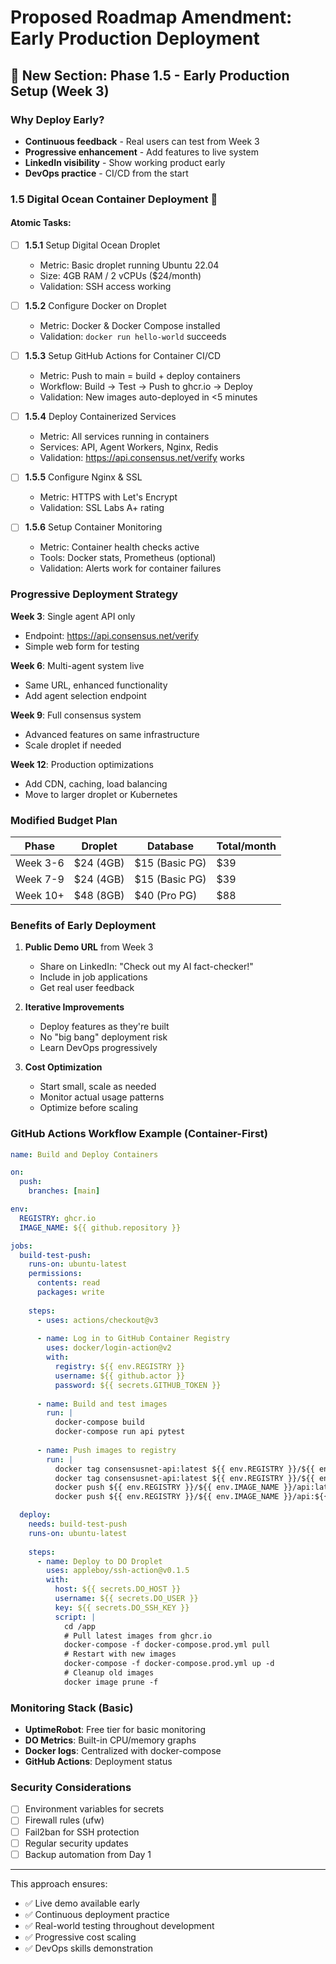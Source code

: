 # Proposed Roadmap Amendment: Early Production Deployment

## 🚀 New Section: Phase 1.5 - Early Production Setup (Week 3)

### Why Deploy Early?
- **Continuous feedback** - Real users can test from Week 3
- **Progressive enhancement** - Add features to live system
- **LinkedIn visibility** - Show working product early
- **DevOps practice** - CI/CD from the start

### 1.5 Digital Ocean Container Deployment 🐳

#### Atomic Tasks:
- [ ] **1.5.1** Setup Digital Ocean Droplet
  - Metric: Basic droplet running Ubuntu 22.04
  - Size: 4GB RAM / 2 vCPUs ($24/month)
  - Validation: SSH access working

- [ ] **1.5.2** Configure Docker on Droplet
  - Metric: Docker & Docker Compose installed
  - Validation: `docker run hello-world` succeeds

- [ ] **1.5.3** Setup GitHub Actions for Container CI/CD
  - Metric: Push to main = build + deploy containers
  - Workflow: Build → Test → Push to ghcr.io → Deploy
  - Validation: New images auto-deployed in <5 minutes

- [ ] **1.5.4** Deploy Containerized Services
  - Metric: All services running in containers
  - Services: API, Agent Workers, Nginx, Redis
  - Validation: https://api.consensus.net/verify works

- [ ] **1.5.5** Configure Nginx & SSL
  - Metric: HTTPS with Let's Encrypt
  - Validation: SSL Labs A+ rating

- [ ] **1.5.6** Setup Container Monitoring
  - Metric: Container health checks active
  - Tools: Docker stats, Prometheus (optional)
  - Validation: Alerts work for container failures

### Progressive Deployment Strategy

**Week 3**: Single agent API only
- Endpoint: https://api.consensus.net/verify
- Simple web form for testing

**Week 6**: Multi-agent system live
- Same URL, enhanced functionality
- Add agent selection endpoint

**Week 9**: Full consensus system
- Advanced features on same infrastructure
- Scale droplet if needed

**Week 12**: Production optimizations
- Add CDN, caching, load balancing
- Move to larger droplet or Kubernetes

### Modified Budget Plan

| Phase | Droplet | Database | Total/month |
|-------|---------|----------|------------|
| Week 3-6 | $24 (4GB) | $15 (Basic PG) | $39 |
| Week 7-9 | $24 (4GB) | $15 (Basic PG) | $39 |
| Week 10+ | $48 (8GB) | $40 (Pro PG) | $88 |

### Benefits of Early Deployment

1. **Public Demo URL** from Week 3
   - Share on LinkedIn: "Check out my AI fact-checker!"
   - Include in job applications
   - Get real user feedback

2. **Iterative Improvements**
   - Deploy features as they're built
   - No "big bang" deployment risk
   - Learn DevOps progressively

3. **Cost Optimization**
   - Start small, scale as needed
   - Monitor actual usage patterns
   - Optimize before scaling

### GitHub Actions Workflow Example (Container-First)

```yaml
name: Build and Deploy Containers

on:
  push:
    branches: [main]

env:
  REGISTRY: ghcr.io
  IMAGE_NAME: ${{ github.repository }}

jobs:
  build-test-push:
    runs-on: ubuntu-latest
    permissions:
      contents: read
      packages: write
    
    steps:
      - uses: actions/checkout@v3
      
      - name: Log in to GitHub Container Registry
        uses: docker/login-action@v2
        with:
          registry: ${{ env.REGISTRY }}
          username: ${{ github.actor }}
          password: ${{ secrets.GITHUB_TOKEN }}
      
      - name: Build and test images
        run: |
          docker-compose build
          docker-compose run api pytest
      
      - name: Push images to registry
        run: |
          docker tag consensusnet-api:latest ${{ env.REGISTRY }}/${{ env.IMAGE_NAME }}/api:latest
          docker tag consensusnet-api:latest ${{ env.REGISTRY }}/${{ env.IMAGE_NAME }}/api:${{ github.sha }}
          docker push ${{ env.REGISTRY }}/${{ env.IMAGE_NAME }}/api:latest
          docker push ${{ env.REGISTRY }}/${{ env.IMAGE_NAME }}/api:${{ github.sha }}

  deploy:
    needs: build-test-push
    runs-on: ubuntu-latest
    
    steps:
      - name: Deploy to DO Droplet
        uses: appleboy/ssh-action@v0.1.5
        with:
          host: ${{ secrets.DO_HOST }}
          username: ${{ secrets.DO_USER }}
          key: ${{ secrets.DO_SSH_KEY }}
          script: |
            cd /app
            # Pull latest images from ghcr.io
            docker-compose -f docker-compose.prod.yml pull
            # Restart with new images
            docker-compose -f docker-compose.prod.yml up -d
            # Cleanup old images
            docker image prune -f
```

### Monitoring Stack (Basic)

- **UptimeRobot**: Free tier for basic monitoring
- **DO Metrics**: Built-in CPU/memory graphs
- **Docker logs**: Centralized with docker-compose
- **GitHub Actions**: Deployment status

### Security Considerations

- [ ] Environment variables for secrets
- [ ] Firewall rules (ufw)
- [ ] Fail2ban for SSH protection
- [ ] Regular security updates
- [ ] Backup automation from Day 1

---

This approach ensures:
- ✅ Live demo available early
- ✅ Continuous deployment practice
- ✅ Real-world testing throughout development
- ✅ Progressive cost scaling
- ✅ DevOps skills demonstration